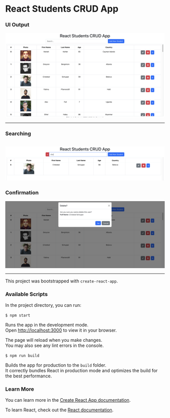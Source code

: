 # React Students CRUD App

### UI Output

![out1](src/README_images/output_1.png)

---

### Searching

## ![out2](src/README_images/output_2.png)

### Confirmation

![out3](src/README_images/output_3.png)

---

This project was bootstrapped with `create-react-app`.

### Available Scripts

In the project directory, you can run:

`$ npm start`

Runs the app in the development mode.\
Open [http://localhost:3000](http://localhost:3000) to view it in your browser.

The page will reload when you make changes.\
You may also see any lint errors in the console.

`$ npm run build`

Builds the app for production to the `build` folder.\
It correctly bundles React in production mode and optimizes the build for the best performance.

### Learn More

You can learn more in the [Create React App documentation](https://facebook.github.io/create-react-app/docs/getting-started).

To learn React, check out the [React documentation](https://reactjs.org/).
